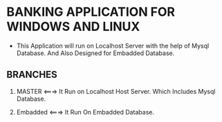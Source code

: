 # BANKING APPLICATION FOR WINDOWS AND LINUX

- This Application will run on Localhost Server with the help of Mysql Database. And Also Designed for Embadded Database.

## BRANCHES

1. MASTER <===> It Run on Localhost Host Server. Which Includes Mysql Database.

2. Embadded <===> It Run On Embadded Database.